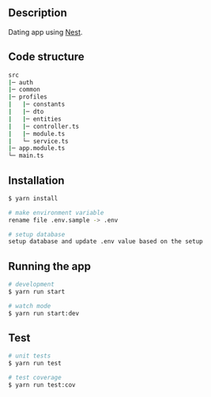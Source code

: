 ## Description

Dating app using [Nest](https://github.com/nestjs/nest).

## Code structure

```bash
src
|─ auth
|─ common
|─ profiles
|   |─ constants
|   |─ dto
|   |─ entities
|   |─ controller.ts
|   |─ module.ts
|   └─ service.ts
|─ app.module.ts
└─ main.ts
```

## Installation

```bash
$ yarn install

# make environment variable
rename file .env.sample -> .env

# setup database
setup database and update .env value based on the setup 
```

## Running the app

```bash
# development
$ yarn run start

# watch mode
$ yarn run start:dev
```

## Test

```bash
# unit tests
$ yarn run test

# test coverage
$ yarn run test:cov
```

